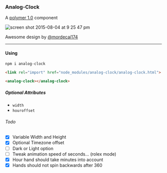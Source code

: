 ### Analog-Clock

A [polymer 1.0](http://polymer-project.org) component

![screen shot 2015-08-04 at 9 25 47 pm](https://cloud.githubusercontent.com/assets/883126/9076368/6e7fcc0c-3aef-11e5-91de-9f1be106fd86.png)

Awesome design by [@mordecai174](https://github.com/mordecai174)

----

#### Using

    npm i analog-clock

```html
<link rel="import" href="node_modules/analog-clock/analog-clock.html">

<analog-clock></analog-clock>
```

##### Optional Attributes

* `width`
* `houroffset`

###### Todo

* [x] Variable Width and Height
* [x] Optional Timezone offset
* [ ] Dark or Light option
* [ ] Tweak animation speed of seconds... (rolex mode)
* [x] Hour hand should take minutes into account
* [x] Hands should not spin backwards after 360
